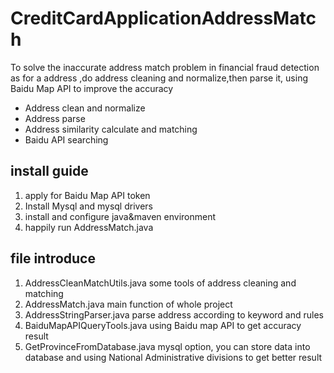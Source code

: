 # CreditCardApplicationAddressMatch
To solve the inaccurate address match problem in financial fraud detection
as for a address ,do address cleaning and normalize,then parse it, using Baidu Map
API to improve the accuracy
* Address clean and normalize
* Address parse
* Address similarity calculate and matching
* Baidu API searching 

## install guide
1. apply for Baidu Map API token
2. Install Mysql and mysql drivers
3. install and configure java&maven environment
4. happily run AddressMatch.java

## file introduce
1. AddressCleanMatchUtils.java  some tools of address cleaning and matching
2. AddressMatch.java  main function of whole project
3. AddressStringParser.java  parse address according to keyword and rules
4. BaiduMapAPIQueryTools.java  using Baidu map API to get accuracy result
5. GetProvinceFromDatabase.java  mysql option, you can store data into database and using
   National Administrative divisions to get better result


